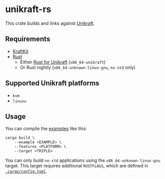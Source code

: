 # unikraft-rs

This crate builds and links against [Unikraft].

[Unikraft]: https://github.com/unikraft/unikraft

## Requirements

* [KraftKit](https://github.com/unikraft/kraftkit)
* [Rust](https://www.rust-lang.org/tools/install)
    * Either [Rust for Unikraft](https://github.com/unikraft/rust) (`x86_64-unikraft`)
    * Or Rust nightly (`x86_64-unknown-linux-gnu`, `no-std` only)

## Supported Unikraft platforms

* `kvm`
* `linuxu`

## Usage

You can compile the [examples] like this:

```console
cargo build \
    --example <EXAMPLE> \
    --features <PLATFORM> \
    --target <TRIPLE>
```

[examples]: examples

You can only build `no-std` applications using the `x86_64-unknown-linux-gnu` target.
This target requires additional `RUSTFLAGS`, which are defined in [`.cargo/config.toml`].

[`.cargo/config.toml`]: .cargo/config.toml
